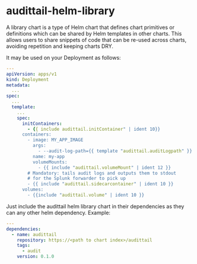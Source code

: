 # audittail-helm-library

A library chart is a type of Helm chart that defines chart primitives or definitions
which can be shared by Helm templates in other charts.
This allows users to share snippets of code that can be re-used across charts, avoiding repetition and keeping charts DRY.

It may be used on your Deployment as follows:

```yaml
---
apiVersion: apps/v1
kind: Deployment
metadata:
  ...
spec:
  ...
  template:
    ...
    spec:
      initContainers:
        - {{ include audittail.initContainer" | ident 10}}
      containers:
        - image: MY_APP_IMAGE
          args:
            - --audit-log-path={{ template "audittail.auditLogpath" }}
          name: my-app
          volumeMounts:
            - {{ include "audittail.volumeMount" | ident 12 }}
        # Mandatory: tails audit logs and outputs them to stdout
        # for the Splunk forwarder to pick up
        - {{ include "audittail.sidecarcontainer" | ident 10 }}
      volumes:
        - {{include "audittail.volume" | ident 10 }}

```

Just include the audittail helm library chart in their dependencies as they can any other helm dependency.
Example:

```yaml
---
dependencies:
  - name: audittail
    repository: https://<path to chart index>/audittail
    tags:
      - audit
    version: 0.1.0
